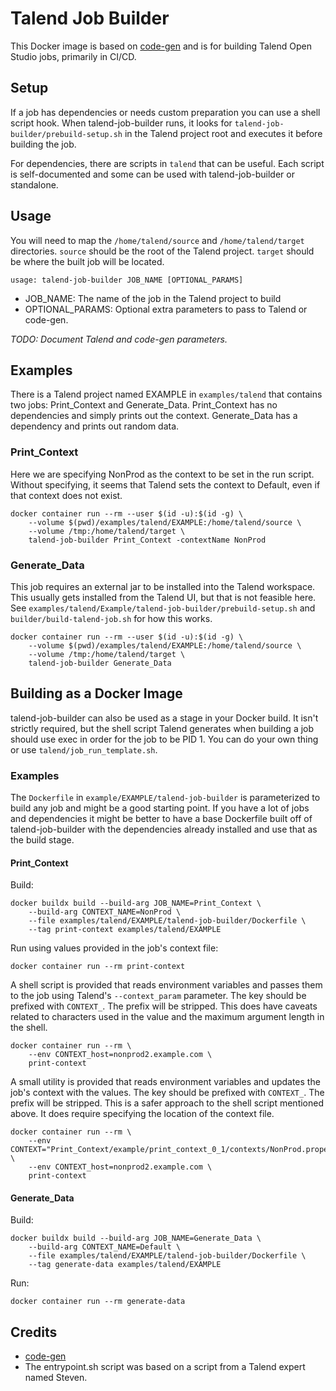 # Talend Job Builder

This Docker image is based on [code-gen](https://github.com/TalendStuff/code-gen/) and is for building 
Talend Open Studio jobs, primarily in CI/CD.

## Setup
If a job has dependencies or needs custom preparation you can use a shell script hook. When talend-job-builder runs, 
it looks for `talend-job-builder/prebuild-setup.sh` in the Talend project root and executes it before building the job.

For dependencies, there are scripts in `talend` that can be useful. Each script is self-documented and some can be used
with talend-job-builder or standalone. 

## Usage
You will need to map the `/home/talend/source` and `/home/talend/target` directories. `source` should be the root of 
the Talend project. `target` should be where the built job will be located.

    usage: talend-job-builder JOB_NAME [OPTIONAL_PARAMS]
- JOB_NAME: The name of the job in the Talend project to build
- OPTIONAL_PARAMS: Optional extra parameters to pass to Talend or code-gen.
  
*TODO: Document Talend and code-gen parameters.*

## Examples
There is a Talend project named EXAMPLE in `examples/talend` that contains two jobs: Print_Context and Generate_Data.
Print_Context has no dependencies and simply prints out the context. Generate_Data has a dependency and prints out
random data.

### Print_Context
Here we are specifying NonProd as the context to be set in the run script. Without specifying, it seems that Talend 
sets the context to Default, even if that context does not exist.

    docker container run --rm --user $(id -u):$(id -g) \
        --volume $(pwd)/examples/talend/EXAMPLE:/home/talend/source \
        --volume /tmp:/home/talend/target \
        talend-job-builder Print_Context -contextName NonProd

### Generate_Data
This job requires an external jar to be installed into the Talend workspace. This usually gets installed from the 
Talend UI, but that is not feasible here. See `examples/talend/Example/talend-job-builder/prebuild-setup.sh` 
and `builder/build-talend-job.sh` for how this works.

    docker container run --rm --user $(id -u):$(id -g) \
        --volume $(pwd)/examples/talend/EXAMPLE:/home/talend/source \
        --volume /tmp:/home/talend/target \
        talend-job-builder Generate_Data

## Building as a Docker Image
talend-job-builder can also be used as a stage in your Docker build. It isn't strictly required, but the shell script
Talend generates when building a job should use exec in order for the job to be PID 1. You can do your own thing or 
use `talend/job_run_template.sh`.

### Examples
The `Dockerfile` in `example/EXAMPLE/talend-job-builder` is parameterized to build any job and might be a good starting
point. If you have a lot of jobs and dependencies it might be better to have a base Dockerfile built off of 
talend-job-builder with the dependencies already installed and use that as the build stage.

#### Print_Context
Build:

    docker buildx build --build-arg JOB_NAME=Print_Context \
        --build-arg CONTEXT_NAME=NonProd \
        --file examples/talend/EXAMPLE/talend-job-builder/Dockerfile \
        --tag print-context examples/talend/EXAMPLE

Run using values provided in the job's context file:

    docker container run --rm print-context

A shell script is provided that reads environment variables and passes them to the job using Talend's `--context_param` 
parameter. The key should be prefixed with `CONTEXT_`. The prefix will be stripped. This does have caveats related to 
characters used in the value and the maximum argument length in the shell.

    docker container run --rm \
        --env CONTEXT_host=nonprod2.example.com \
        print-context

A small utility is provided that reads environment variables and updates the job's context with the values. The key 
should be prefixed with `CONTEXT_`. The prefix will be stripped. This is a safer approach to the shell script mentioned 
above. It does require specifying the location of the context file.

    docker container run --rm \
        --env CONTEXT="Print_Context/example/print_context_0_1/contexts/NonProd.properties" \
        --env CONTEXT_host=nonprod2.example.com \
        print-context

#### Generate_Data
Build:

    docker buildx build --build-arg JOB_NAME=Generate_Data \
        --build-arg CONTEXT_NAME=Default \
        --file examples/talend/EXAMPLE/talend-job-builder/Dockerfile \
        --tag generate-data examples/talend/EXAMPLE

Run:

    docker container run --rm generate-data

## Credits
- [code-gen](https://github.com/TalendStuff/code-gen/)
- The entrypoint.sh script was based on a script from a Talend expert named Steven.
